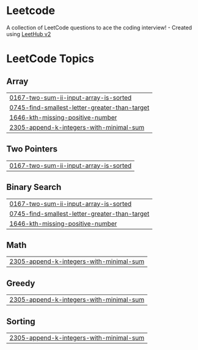 # Leetcode
A collection of LeetCode questions to ace the coding interview! - Created using [LeetHub v2](https://github.com/arunbhardwaj/LeetHub-2.0)

<!---LeetCode Topics Start-->
# LeetCode Topics
## Array
|  |
| ------- |
| [0167-two-sum-ii-input-array-is-sorted](https://github.com/sys32805/Leetcode/tree/master/0167-two-sum-ii-input-array-is-sorted) |
| [0745-find-smallest-letter-greater-than-target](https://github.com/sys32805/Leetcode/tree/master/0745-find-smallest-letter-greater-than-target) |
| [1646-kth-missing-positive-number](https://github.com/sys32805/Leetcode/tree/master/1646-kth-missing-positive-number) |
| [2305-append-k-integers-with-minimal-sum](https://github.com/sys32805/Leetcode/tree/master/2305-append-k-integers-with-minimal-sum) |
## Two Pointers
|  |
| ------- |
| [0167-two-sum-ii-input-array-is-sorted](https://github.com/sys32805/Leetcode/tree/master/0167-two-sum-ii-input-array-is-sorted) |
## Binary Search
|  |
| ------- |
| [0167-two-sum-ii-input-array-is-sorted](https://github.com/sys32805/Leetcode/tree/master/0167-two-sum-ii-input-array-is-sorted) |
| [0745-find-smallest-letter-greater-than-target](https://github.com/sys32805/Leetcode/tree/master/0745-find-smallest-letter-greater-than-target) |
| [1646-kth-missing-positive-number](https://github.com/sys32805/Leetcode/tree/master/1646-kth-missing-positive-number) |
## Math
|  |
| ------- |
| [2305-append-k-integers-with-minimal-sum](https://github.com/sys32805/Leetcode/tree/master/2305-append-k-integers-with-minimal-sum) |
## Greedy
|  |
| ------- |
| [2305-append-k-integers-with-minimal-sum](https://github.com/sys32805/Leetcode/tree/master/2305-append-k-integers-with-minimal-sum) |
## Sorting
|  |
| ------- |
| [2305-append-k-integers-with-minimal-sum](https://github.com/sys32805/Leetcode/tree/master/2305-append-k-integers-with-minimal-sum) |
<!---LeetCode Topics End-->